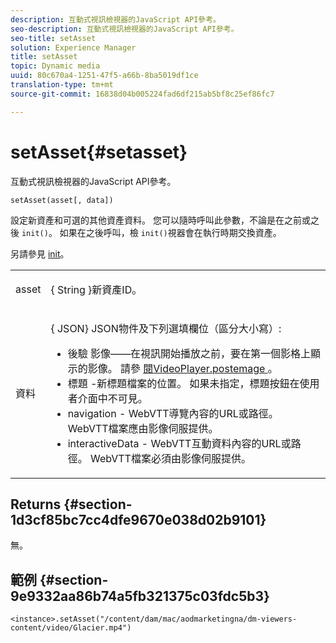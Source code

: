 ```yaml
---
description: 互動式視訊檢視器的JavaScript API參考。
seo-description: 互動式視訊檢視器的JavaScript API參考。
seo-title: setAsset
solution: Experience Manager
title: setAsset
topic: Dynamic media
uuid: 80c670a4-1251-47f5-a66b-8ba5019df1ce
translation-type: tm+mt
source-git-commit: 16838d04b005224fad6df215ab5bf8c25ef86fc7

---
```



# setAsset{#setasset}

互動式視訊檢視器的JavaScript API參考。

`setAsset(asset[, data])`

設定新資產和可選的其他資產資料。 您可以隨時呼叫此參數，不論是在之前或之後 `init()`。 如果在之後呼叫，檢 `init()`視器會在執行時期交換資產。

另請參見 [init](../../../c-html5-aem-asset-viewers/c-html5-aem-int-video/c-html5-aem-int-video-javascriptapiref/r-html5-aem-int-video-javascriptapiref-init.md#reference-aee94dd92a28410784f7a1792e28683b)。

<table id="table_896DFF34A68A403DB93A6D597461A573"> 
 <tbody> 
  <tr> 
   <td colname="col1"> <p> <span class="codeph"> asset </span> </p> </td> 
   <td colname="col2"> <p>{ <span class="codeph"> String </span>}新資產ID。 </p> </td> 
  </tr> 
  <tr> 
   <td colname="col1"> <p> <span class="codeph"> 資料 </span> </p> </td> 
   <td colname="col2"> <p> { <span class="codeph"> JSON} </span>JSON物件及下列選填欄位（區分大小寫）: </p> <p> 
     <ul id="ul_924FB99ACF0F43699CD229593F1C1384"> 
      <li id="li_F3CFEF28BCB7450991EFE0BD4EB28E36"> <span class="codeph"> 後驗 </span> 影像——在視訊開始播放之前，要在第一個影格上顯示的影像。 請參 <a href="../../../c-html5-aem-asset-viewers/c-html5-aem-int-video/r-html5-aem-int-video-config-attrib/r-html5-aem-int-video-config-attrib-videoplayer-posterimage.md#reference-8e8e2b3e7e9c4ee8b6dadf90cef494f7" format="dita" scope="local"> 閱VideoPlayer.postemage </a>。 </li> 
      <li id="li_D6C3E543C70942C582020780E2DF74C8"> <span class="codeph"> 標題 </span> -新標題檔案的位置。 如果未指定，標題按鈕在使用者介面中不可見。 </li> 
      <li id="li_BF866BD7275E450EA08A0E72FAA9D3AE"> <span class="codeph"> navigation </span> - WebVTT導覽內容的URL或路徑。 WebVTT檔案應由影像伺服提供。 </li> 
      <li id="li_0C0EC5AB00554EC6AA01F60684A40213"> <span class="codeph"> interactiveData </span> - WebVTT互動資料內容的URL或路徑。 WebVTT檔案必須由影像伺服提供。 </li> 
     </ul> </p> </td> 
  </tr> 
 </tbody> 
</table>

## Returns {#section-1d3cf85bc7cc4dfe9670e038d02b9101}

無。

## 範例 {#section-9e9332aa86b74a5fb321375c03fdc5b3}

```
<instance>.setAsset("/content/dam/mac/aodmarketingna/dm-viewers-content/video/Glacier.mp4")
```

